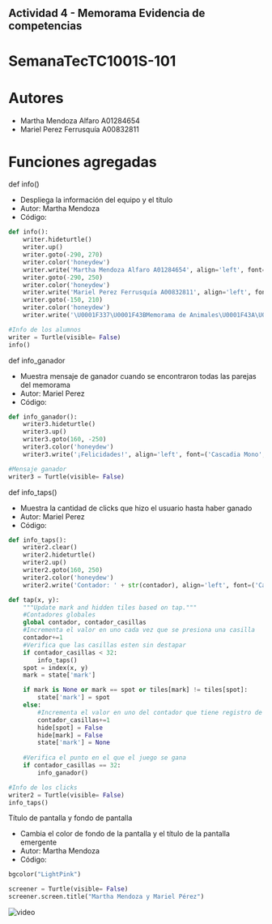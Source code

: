 ## Actividad 4 - Memorama Evidencia de competencias
# SemanaTecTC1001S-101
# Autores
- Martha Mendoza Alfaro A01284654
- Mariel Perez Ferrusquía A00832811

# Funciones agregadas
def info()
- Despliega la información del equipo y el título
- Autor: Martha Mendoza
- Código:

```python
def info():
    writer.hideturtle()
    writer.up()
    writer.goto(-290, 270)
    writer.color('honeydew')
    writer.write('Martha Mendoza Alfaro A01284654', align='left', font=('Cascadia Mono', 14, 'normal'))
    writer.goto(-290, 250)
    writer.color('honeydew')
    writer.write('Mariel Perez Ferrusquía A00832811', align='left', font=('Cascadia Mono', 14, 'normal'))
    writer.goto(-150, 210)
    writer.color('honeydew')
    writer.write('\U0001F337\U0001F43BMemorama de Animales\U0001F43A\U0001F337', align='left', font=('Cascadia Mono', 20, 'normal'))

#Info de los alumnos
writer = Turtle(visible= False)
info()
```

def info_ganador
- Muestra mensaje de ganador cuando se encontraron todas las parejas del memorama
- Autor: Mariel Perez
- Código:

```python
def info_ganador():
    writer3.hideturtle()
    writer3.up()
    writer3.goto(160, -250)
    writer3.color('honeydew')
    writer3.write('¡Felicidades!', align='left', font=('Cascadia Mono', 18, 'normal'))

#Mensaje ganador
writer3 = Turtle(visible= False)
```

def info_taps()
- Muestra la cantidad de clicks que hizo el usuario hasta haber ganado
- Autor: Mariel Perez
- Código:

```python
def info_taps():
    writer2.clear()
    writer2.hideturtle()
    writer2.up()
    writer2.goto(160, 250)
    writer2.color('honeydew')
    writer2.write('Contador: ' + str(contador), align='left', font=('Cascadia Mono', 14, 'normal'))

def tap(x, y):
    """Update mark and hidden tiles based on tap."""
    #Contadores globales
    global contador, contador_casillas
    #Incrementa el valor en uno cada vez que se presiona una casilla
    contador+=1
    #Verifica que las casillas esten sin destapar
    if contador_casillas < 32:
        info_taps()
    spot = index(x, y)
    mark = state['mark']

    if mark is None or mark == spot or tiles[mark] != tiles[spot]:
        state['mark'] = spot
    else:
        #Incrementa el valor en uno del contador que tiene registro de las casillas que han sido descubiertas
        contador_casillas+=1
        hide[spot] = False
        hide[mark] = False
        state['mark'] = None
    
    #Verifica el punto en el que el juego se gana
    if contador_casillas == 32:
        info_ganador()

#Info de los clicks
writer2 = Turtle(visible= False)
info_taps()
```

Título de pantalla y fondo de pantalla
- Cambia el color de fondo de la pantalla y el título de la pantalla emergente
- Autor: Martha Mendoza
- Código:

```python
bgcolor("LightPink")

screener = Turtle(visible= False)
screener.screen.title("Martha Mendoza y Mariel Pérez")
```
![video](VideoSnake.gif)
